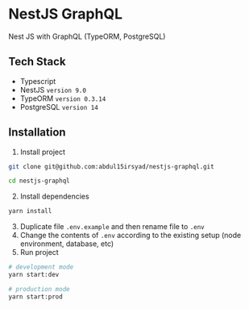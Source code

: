 # NestJS GraphQL

Nest JS with GraphQL (TypeORM, PostgreSQL)

## Tech Stack
- Typescript
- NestJS `version 9.0`
- TypeORM `version 0.3.14`
- PostgreSQL `version 14`


## Installation
1. Install project
```bash
git clone git@github.com:abdul15irsyad/nestjs-graphql.git

cd nestjs-graphql
```
2. Install dependencies
```bash
yarn install
```
3. Duplicate file `.env.example` and then rename file to `.env`
4. Change the contents of `.env` according to the existing setup (node environment, database, etc)
5. Run project
```bash
# development mode
yarn start:dev

# production mode
yarn start:prod
```
